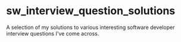 # sw_interview_question_solutions
A selection of my solutions to various interesting software developer interview questions I've come across.
